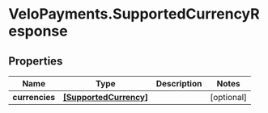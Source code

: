 # VeloPayments.SupportedCurrencyResponse

## Properties

Name | Type | Description | Notes
------------ | ------------- | ------------- | -------------
**currencies** | [**[SupportedCurrency]**](SupportedCurrency.md) |  | [optional] 


